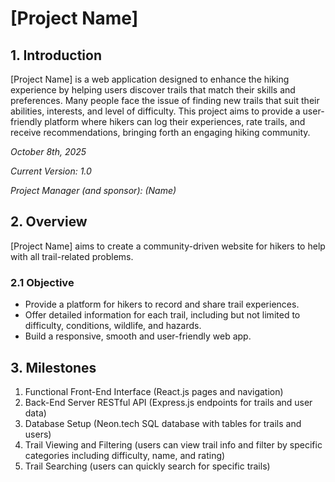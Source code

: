 # [Project Name]

## 1. Introduction

[Project Name] is a web application designed to enhance the hiking experience by helping users discover trails that match their skills and preferences. Many people face the issue of finding new trails that suit their abilities, interests, and level of difficulty. This project aims to provide a user-friendly platform where hikers can log their experiences, rate trails, and receive recommendations, bringing forth an engaging hiking community.

*October 8th, 2025*

*Current Version: 1.0*

*Project Manager (and sponsor): (Name)*

## 2. Overview

[Project Name] aims to create a community-driven website for hikers to help with all trail-related problems.

### 2.1 Objective

- Provide a platform for hikers to record and share trail experiences.
- Offer detailed information for each trail, including but not limited to difficulty, conditions, wildlife, and hazards.
- Build a responsive, smooth and user-friendly web app.

## 3. Milestones
1. Functional Front-End Interface (React.js pages and navigation)
2. Back-End Server RESTful API (Express.js endpoints for trails and user data)
3. Database Setup (Neon.tech SQL database with tables for trails and users)
4. Trail Viewing and Filtering (users can view trail info and filter by specific categories including difficulty, name, and rating)
5. Trail Searching (users can quickly search for specific trails)